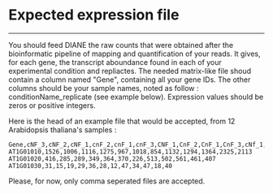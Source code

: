 # Expected expression file

---

You should feed DIANE the raw counts that were obtained after the bioinformatic pipeline of mapping and quantification of your reads.
It gives, for each gene, the transcript aboundance found in each of your experimental condition and repliactes.
The needed matrix-like file shoud contain a column named "Gene", containing all your gene IDs.
The other columns should be your sample names, noted as follow : conditionName_replicate (see example below).
Expression values should be zeros or positive integers.


Here is the head of an example file that would be accepted, from 12 Arabidopsis thaliana's samples :

```
Gene,cNF_3,cNF_2,cNF_1,cnF_2,cnF_1,cnF_3,CNF_1,CnF_2,CnF_1,CnF_3,cNf_1,cnf_2
AT1G01010,1526,1006,1116,1275,967,1018,854,1132,1294,1364,2325,2113
AT1G01020,416,285,289,349,364,370,226,513,502,561,461,407
AT1G01030,31,15,19,29,36,28,12,47,34,47,18,40
```

Please, for now, only comma seperated files are accepted.

